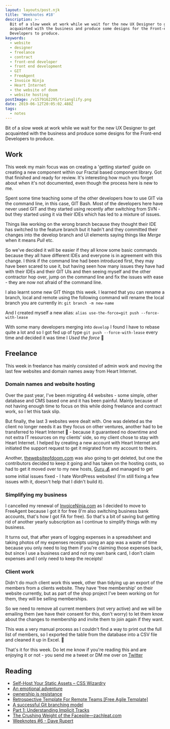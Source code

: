 ```yaml
---
layout: layouts/post.njk
title: 'Weeknotes #18'
description: >-
  Bit of a slow week at work while we wait for the new UX Designer to get
  acquainted with the business and produce some designs for the Front-end
  Developers to produce.
keywords:
  - website
  - designer
  - freelance
  - contract
  - front-end developer
  - front end development
  - GIT
  - FreeAgent
  - Invoice Ninja
  - Heart Internet
  - the website of doom
  - website hosting
postImage: /v1579162295/trianglify.png
date: 2019-06-12T20:05:02.488Z
tags:
  - notes
---
```

Bit of a slow week at work while we wait for the new UX Designer to get acquainted with the business and produce some designs for the Front-end Developers to produce.

## Work
This week my main focus was on creating a 'getting started' guide on creating a new component within our Fractal based component library. Got that finished and ready for review. It's interesting how much you forget about when it's not documented, even though the process here is new to me.

Spent some time teaching some of the other developers how to use GIT via the command line, in this case, GIT Bash. Most of the developers here have never used GIT and they started using recently after switching from SVN - but they started using it via their IDEs which has led to a mixture of issues.

Things like working on the wrong branch because they thought their IDE has switched to the feature branch but it hadn't and they committed their changes into the develop branch and UI elements saying things like _Merge_ when it means _Pull_ etc.

So we've decided it will be easier if they all know some basic commands because they all have different IDEs and everyone is in agreement with this change. I think if the command line had been introduced first, they may have been scared to use it, but having seen how many issues they have had with their IDEs and their GIT UIs and then seeing myself and the other contractor hop over, jump on the command line and fix the issues with ease - they are now not afraid of the command line.

I also learnt some new GIT things this week. I learned that you can rename a branch, local and remote using the following command will rename the local branch you are currently in:
```git branch -m new-name```

And I created myself a new alias:
```alias use-the-force=git push --force-with-lease```

With some many developers merging into ```develop``` I found I have to rebase quite a lot and so I got fed up of type ```git push --force-with-lease``` every time and decided it was time I _Used the force_ 😬


## Freelance
This week in freelance has mainly consisted of admin work and moving the last few websites and domain names away from Heart Internet.

### Domain names and website hosting
Over the past year, I've been migrating 44 websites - some simple, other database and CMS based one and it has been painful. Mainly because of not having enough time to focus on this while doing freelance and contract work, so I let this task slip.

But finally, the last 3 websites were dealt with. One was deleted as the client no longer needs it as they focus on other ventures, another had to be transferred to Heart Internet 💩 - because it guaranteed no downtime and not extra IT resources on my clients' side, so my client chose to stay with Heart Internet. I helped by creating a new account with Heart Internet and initiated the support request to get it migrated from my account to theirs.

Another, [thewebsiteofdoom.com](https://www.thewebsiteofdoom.com "The Website of Doom!") was also going to get deleted, but one the contributors decided to keep it going and has taken on the hosting costs, so had to get it moved over to my new hosts, [Guru 💰](https://my.guru.co.uk/aff.php?aff=6526 "Guru.co.uk - affliliate link") and managed to get some initial issues fixed - I hate WordPress websites! (I'm still fixing a few issues with it, doesn't help that I didn't build it).

### Simplifying my business
I cancelled my renewal of [InvoiceNinja.com](https://www.InvoiceNinja.com "Invoice Ninja") as I decided to move to FreeAgent because I got it for free (I'm also switching business bank accounts, that's how I got FA for free). So that's a bit of saving but getting rid of another yearly subscription as I continue to simplify things with my business.

It turns out, that after years of logging expenses in a spreadsheet and taking photos of my expenses receipts using an app was a waste of time because you only need to log them if you're claiming those expenses back, but since I use a business card and not my own bank card, I don't claim expenses and I only need to keep the receipts!

### Client work
Didn't do much client work this week, other than tidying up an export of the members from a clients website. They have 'free membership' on their website currently, but as part of the shop project I've been working on for them, they will be selling memberships.

So we need to remove all current members (not very active) and we will be emailing them (we have their consent for this, don't worry) to let them know about the changes to membership and invite them to join again if they want.

This was a very manual process as I couldn't find a way to print out the full list of members, so I exported the table from the database into a CSV file and cleaned it up in Excel. 🤷

That's it for this week. Do let me know if you're reading this and are enjoying it or not - you send me a tweet or DM me over on [Twitter](https://twitter.com/juanfernandes "Juan Fernandes on Twitter")

## Reading
- [Self-Host Your Static Assets – CSS Wizardry](https://csswizardry.com/2019/05/self-host-your-static-assets/ "Self-Host Your Static Assets – CSS Wizardry")
- [An emotional adventure](https://colly.com/journal/an-emotional-adventure "An emotional adventure")
- [ownership is resistance](https://mailchi.mp/pjrvs/ownership-is-resistance?e=2b9a432579 "ownership is resistance")
- [Retrospective Template For Remote Teams [Free Agile Template]](https://www.hotjar.com/blog/remote-retrospective-template "Retrospective Template For Remote Teams [Free Agile Template]")
- [A successful Git branching model](http://nvie.com/posts/a-successful-git-branching-model/ "A successful Git branching model")
- [Part 1: Understanding Implicit Tracks](https://css-irl.info/debugging-css-grid-part-1-understanding-implicit-tracks/ "Part 1: Understanding Implicit Tracks")
- [The Crushing Weight of the Facepile—zachleat.com](https://www.zachleat.com/web/facepile/ "The Crushing Weight of the Facepile—zachleat.com")
- [Weeknotes #6 - Dave Rupert](https://daverupert.com/2019/06/weeknotes-6/ "Weeknotes #6 - Dave Rupert")
